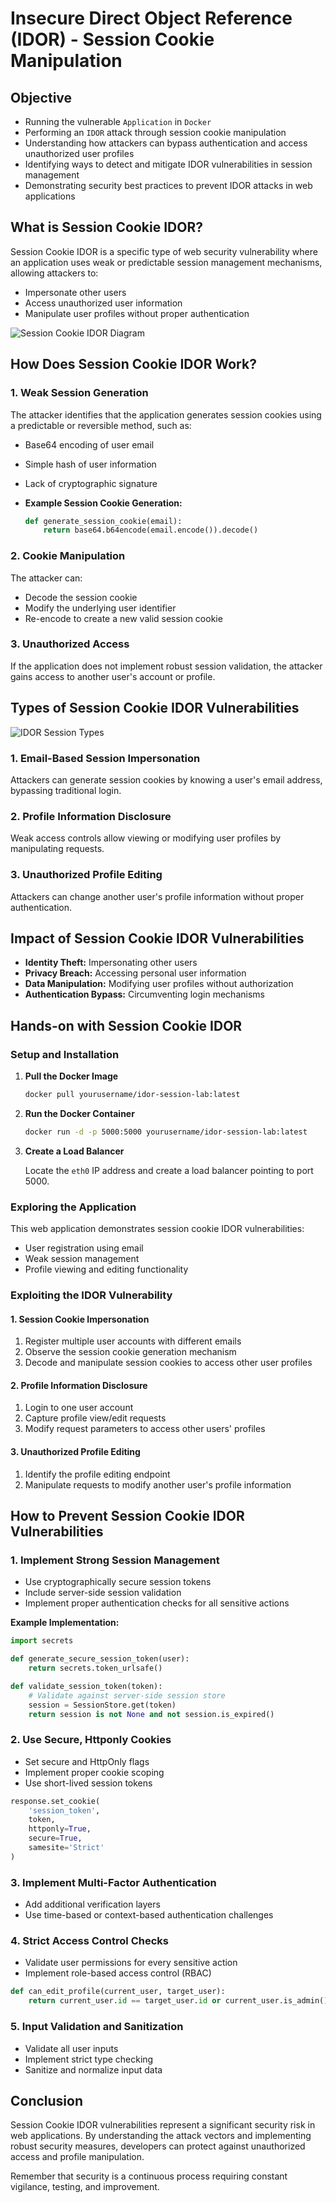# Insecure Direct Object Reference (IDOR) - Session Cookie Manipulation

## **Objective**

- Running the vulnerable `Application` in `Docker`
- Performing an `IDOR` attack through session cookie manipulation
- Understanding how attackers can bypass authentication and access unauthorized user profiles
- Identifying ways to detect and mitigate IDOR vulnerabilities in session management
- Demonstrating security best practices to prevent IDOR attacks in web applications

## **What is Session Cookie IDOR?**

Session Cookie IDOR is a specific type of web security vulnerability where an application uses weak or predictable session management mechanisms, allowing attackers to:
- Impersonate other users
- Access unauthorized user information
- Manipulate user profiles without proper authentication

![Session Cookie IDOR Diagram](assets/session-idor.svg)

## **How Does Session Cookie IDOR Work?**

### **1. Weak Session Generation**  
The attacker identifies that the application generates session cookies using a predictable or reversible method, such as:
- Base64 encoding of user email
- Simple hash of user information
- Lack of cryptographic signature

- **Example Session Cookie Generation:**  
  ```python
  def generate_session_cookie(email):
      return base64.b64encode(email.encode()).decode()
  ```

### **2. Cookie Manipulation**  
The attacker can:
- Decode the session cookie
- Modify the underlying user identifier
- Re-encode to create a new valid session cookie

### **3. Unauthorized Access**  
If the application does not implement robust session validation, the attacker gains access to another user's account or profile.

## **Types of Session Cookie IDOR Vulnerabilities**

![IDOR Session Types](assets/session-types.svg)

### 1. Email-Based Session Impersonation
Attackers can generate session cookies by knowing a user's email address, bypassing traditional login.

### 2. Profile Information Disclosure
Weak access controls allow viewing or modifying user profiles by manipulating requests.

### 3. Unauthorized Profile Editing
Attackers can change another user's profile information without proper authentication.

## **Impact of Session Cookie IDOR Vulnerabilities**

- **Identity Theft:** Impersonating other users
- **Privacy Breach:** Accessing personal user information
- **Data Manipulation:** Modifying user profiles without authorization
- **Authentication Bypass:** Circumventing login mechanisms

## **Hands-on with Session Cookie IDOR**

### **Setup and Installation**

1. **Pull the Docker Image**

   ```bash
   docker pull yourusername/idor-session-lab:latest
   ```

2. **Run the Docker Container**

   ```bash
   docker run -d -p 5000:5000 yourusername/idor-session-lab:latest
   ```

3. **Create a Load Balancer**

   Locate the `eth0` IP address and create a load balancer pointing to port 5000.

### **Exploring the Application**

This web application demonstrates session cookie IDOR vulnerabilities:
- User registration using email
- Weak session management
- Profile viewing and editing functionality

### **Exploiting the IDOR Vulnerability**

#### **1. Session Cookie Impersonation**

1. Register multiple user accounts with different emails
2. Observe the session cookie generation mechanism
3. Decode and manipulate session cookies to access other user profiles

#### **2. Profile Information Disclosure**

1. Login to one user account
2. Capture profile view/edit requests
3. Modify request parameters to access other users' profiles

#### **3. Unauthorized Profile Editing**

1. Identify the profile editing endpoint
2. Manipulate requests to modify another user's profile information

## **How to Prevent Session Cookie IDOR Vulnerabilities**

### 1. Implement Strong Session Management
- Use cryptographically secure session tokens
- Include server-side session validation
- Implement proper authentication checks for all sensitive actions

**Example Implementation:**
```python
import secrets

def generate_secure_session_token(user):
    return secrets.token_urlsafe()

def validate_session_token(token):
    # Validate against server-side session store
    session = SessionStore.get(token)
    return session is not None and not session.is_expired()
```

### 2. Use Secure, Httponly Cookies
- Set secure and HttpOnly flags
- Implement proper cookie scoping
- Use short-lived session tokens

```python
response.set_cookie(
    'session_token', 
    token, 
    httponly=True, 
    secure=True, 
    samesite='Strict'
)
```

### 3. Implement Multi-Factor Authentication
- Add additional verification layers
- Use time-based or context-based authentication challenges

### 4. Strict Access Control Checks
- Validate user permissions for every sensitive action
- Implement role-based access control (RBAC)

```python
def can_edit_profile(current_user, target_user):
    return current_user.id == target_user.id or current_user.is_admin()
```

### 5. Input Validation and Sanitization
- Validate all user inputs
- Implement strict type checking
- Sanitize and normalize input data

## **Conclusion**

Session Cookie IDOR vulnerabilities represent a significant security risk in web applications. By understanding the attack vectors and implementing robust security measures, developers can protect against unauthorized access and profile manipulation.

Remember that security is a continuous process requiring constant vigilance, testing, and improvement.

